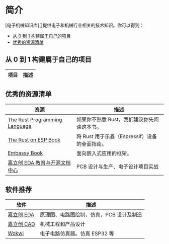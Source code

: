 # 简介

[电子机械知识库][]提供电子和机械行业相关的技术知识。你可以得到：

- [从 0 到 1 构建属于自己的项目][projects]
- [优秀的资源清单][resources]

[projects]: #从-0-到-1-构建属于自己的项目
[resources]: #优秀的资源清单

## 从 0 到 1 构建属于自己的项目

| 项目 | 描述 |
| ---- | ---- |

## 优秀的资源清单

| 资源                                        | 描述                                          |
| ------------------------------------------- | --------------------------------------------- |
| [The Rust Programming Language][rust-book]  | 如果你不熟悉 Rust，我们建议你先阅读这本书。   |
| [The Rust on ESP Book][rust-esp-book]       | 将 Rust 用于乐鑫（Espressif）设备的全面指南。 |
| [Embassy Book][embassy-book]                | 面向嵌入式应用的框架。                        |
| [嘉立创 EDA 教育与开源文档中心][jlc-course] | PCB 设计与生产、电子设计项目实战              |

[rust-book]: https://doc.rust-lang.org/book/
[rust-esp-book]: https://docs.espressif.com/projects/rust/book/
[embassy-book]: https://embassy.dev/book/
[jlc-course]: https://wiki.lceda.cn/zh-hans/

## 软件推荐

| 软件                  | 描述                                     |
| --------------------- | ---------------------------------------- |
| [嘉立创 EDA][jlc-eda] | 原理图、电路图绘制，仿真，PCB 设计及制造 |
| [嘉立创 CAD][jlc-cad] | 机械工程和产品设计                       |
| [Wokwi][wokwi]        | 电子电路仿真器。仿真 ESP32 等            |

[jlc-eda]: https://lceda.cn/
[jlc-cad]: https://www.jlc-cad.com/
[wokwi]: https://wokwi.com/
